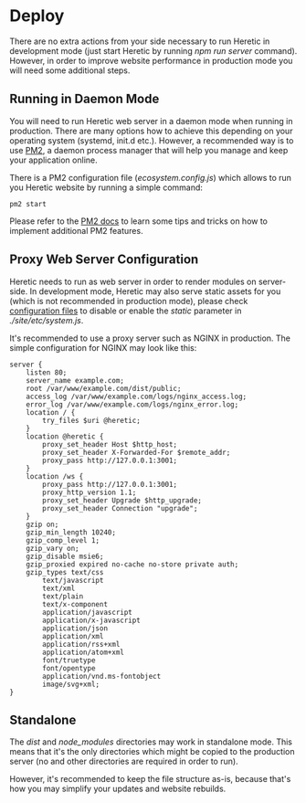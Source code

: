 # Deploy

There are no extra actions from your side necessary to run Heretic in development mode (just start Heretic by running *npm run server* command). However, in order to improve website performance in production mode you will need some additional steps.

## Running in Daemon Mode

You will need to run Heretic web server in a daemon mode when running in production. There are many options how to achieve this depending on your operating system (systemd, init.d etc.). However, a recommended way is to use [PM2](https://pm2.keymetrics.io/), a daemon process manager that will help you manage and keep your application online.

There is a PM2 configuration file (*ecosystem.config.js*) which allows to run you Heretic website by running a simple command:

```
pm2 start
```

Please refer to the [PM2 docs](https://pm2.keymetrics.io/docs/usage/quick-start/) to learn some tips and tricks on how to implement additional PM2 features.

## Proxy Web Server Configuration

Heretic needs to run as web server in order to render modules on server-side. In development mode, Heretic may also serve static assets for you (which is not recommended in production mode), please check [configuration files](configurationFiles.md) to disable or enable the *static* parameter in *./site/etc/system.js*.

It's recommended to use a proxy server such as NGINX in production. The simple configuration for NGINX may look like this:

```nginx
server {
    listen 80;
    server_name example.com;
    root /var/www/example.com/dist/public;
    access_log /var/www/example.com/logs/nginx_access.log;
    error_log /var/www/example.com/logs/nginx_error.log;
    location / {
        try_files $uri @heretic;
    }
    location @heretic {
        proxy_set_header Host $http_host;
        proxy_set_header X-Forwarded-For $remote_addr;
        proxy_pass http://127.0.0.1:3001;
    }
    location /ws {
        proxy_pass http://127.0.0.1:3001;
        proxy_http_version 1.1;
        proxy_set_header Upgrade $http_upgrade;
        proxy_set_header Connection "upgrade";
    }
    gzip on;
    gzip_min_length 10240;
    gzip_comp_level 1;
    gzip_vary on;
    gzip_disable msie6;
    gzip_proxied expired no-cache no-store private auth;
    gzip_types text/css
        text/javascript
        text/xml
        text/plain
        text/x-component
        application/javascript
        application/x-javascript
        application/json
        application/xml
        application/rss+xml
        application/atom+xml
        font/truetype
        font/opentype
        application/vnd.ms-fontobject
        image/svg+xml;
}        
```

## Standalone

The *dist* and *node_modules* directories may work in standalone mode. This means that it's the only directories which might be copied to the production server (no and other directories are required in order to run).

However, it's recommended to keep the file structure as-is, because that's how you may simplify your updates and website rebuilds.